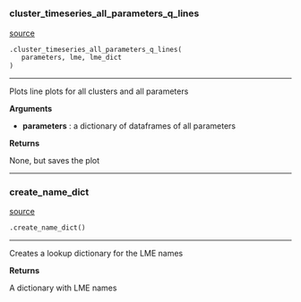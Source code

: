 #


### cluster_timeseries_all_parameters_q_lines
[source](https://github.com/allfed/Seaweed-Growth-Model/blob/master/src/plotting/plotter_lme.py/#L11)
```python
.cluster_timeseries_all_parameters_q_lines(
   parameters, lme, lme_dict
)
```

---
Plots line plots for all clusters and all parameters

**Arguments**

* **parameters**  : a dictionary of dataframes of all parameters


**Returns**

None, but saves the plot

----


### create_name_dict
[source](https://github.com/allfed/Seaweed-Growth-Model/blob/master/src/plotting/plotter_lme.py/#L43)
```python
.create_name_dict()
```

---
Creates a lookup dictionary for the LME names

**Returns**

A dictionary with LME names
